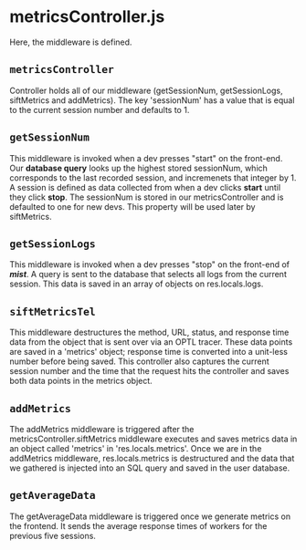 # metricsController.js

Here, the middleware is defined.

## `metricsController`

Controller holds all of our middleware (getSessionNum, getSessionLogs, siftMetrics and addMetrics). The key 'sessionNum' has a value that is equal to the current session number and defaults to 1.

## `getSessionNum`

This middleware is invoked when a dev presses "start" on the front-end. Our **database query** looks up the highest stored sessionNum, which corresponds to the last recorded session, and incremenets that integer by 1. A session is defined as data collected from when a dev clicks **start** until they click **stop**. The sessionNum is stored in our metricsController and is defaulted to one for new devs. This property will be used later by siftMetrics.

## `getSessionLogs`

This middleware is invoked when a dev presses "stop" on the front-end of **_mist_**. A query is sent to the database that selects all logs from the current session. This data is saved in an array of objects on res.locals.logs.

## `siftMetricsTel`

This middleware destructures the method, URL, status, and response time data from the object that is sent over via an OPTL tracer. These data points are saved in a 'metrics' object; response time is converted into a unit-less number before being saved. This controller also captures the current session number and the time that the request hits the controller and saves both data points in the metrics object.

## `addMetrics`

The addMetrics middleware is triggered after the metricsController.siftMetrics middleware executes and saves metrics data in an object called 'metrics' in 'res.locals.metrics'. Once we are in the addMetrics middleware, res.locals.metrics is destructured and the data that we gathered is injected into an SQL query and saved in the user database.

## `getAverageData`

The getAverageData middleware is triggered once we generate metrics on the frontend. It sends the average response times of workers for the previous five sessions.
